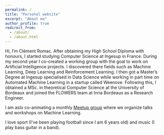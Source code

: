 ```yaml
---
permalink: /
title: "Personal website"
excerpt: "About me"
author_profile: true
redirect_from: 
  - /about/
  - /about.html
---
```

Hi, I’m Clément Romac. After obtaining my High School Diploma with honours, I started studying Computer Science at Ingesup in France. During my second year I co-created a working group with the goal to work on Artificial Intelligence projects. I discovered there fields such as Machine Learning, Deep Learning and Reinforcement Learning. I then got a Master’s Degree at Ingesup specialised in Data Science while working in part time on Automated Machine Learning in a startup called Weenove. Following this, I obtained a MSc. in theoretical Computer Science at the University of Bordeaux and joined the FLOWERS team at Inria Bordeaux as a Research Engineer.

I am aslo co-animating a monthly [Meetup group](https://www.meetup.com/fr-FR/Bordeaux-Machine-Learning-Meetup/) where we organize talks and workshops on Machine Learning. 

I love sport (I've been playing football since I am 6 years old) and music (I play bass guitar in a band).